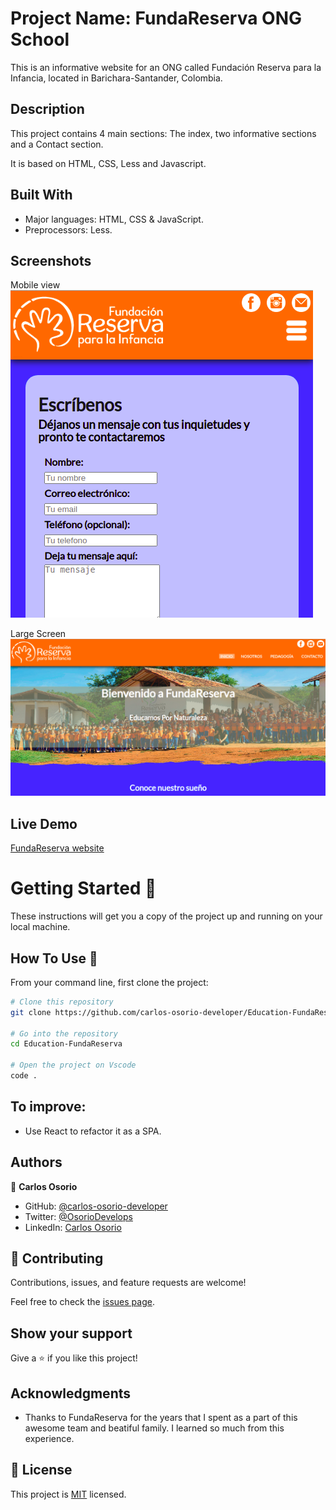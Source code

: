 # Project Name: FundaReserva ONG School

This is an informative website for an ONG called Fundación Reserva para la Infancia, located in Barichara-Santander, Colombia.

## Description

This project contains 4 main sections: The index, two informative sections and a Contact section.

It is based on HTML, CSS, Less and Javascript.

## Built With

- Major languages: HTML, CSS & JavaScript.
- Preprocessors: Less.

## Screenshots

Mobile view
![Mobile](./img/screenshot-mobile.png)
 
Large Screen
![Large Screen](./img/screenshot-desktop.png)

## Live Demo

[FundaReserva website](http://fundareserva.surge.sh)

# Getting Started 🚀

These instructions will get you a copy of the project up and running on your local machine.

## How To Use 🔧

From your command line, first clone the project:

```bash
# Clone this repository
git clone https://github.com/carlos-osorio-developer/Education-FundaReserva

# Go into the repository
cd Education-FundaReserva

# Open the project on Vscode
code .

```
## To improve:

- Use React to refactor it as a SPA.

## Authors

👤 **Carlos Osorio**

- GitHub: [@carlos-osorio-developer](https://github.com/carlos-osorio-developer)
- Twitter: [@OsorioDevelops](hhttps://twitter.com/@OsorioDevelops)
- LinkedIn: [Carlos Osorio](https://www.linkedin.com/in/carlos-osorio-developer/)

## 🤝 Contributing

Contributions, issues, and feature requests are welcome!

Feel free to check the [issues page](./issues/).

## Show your support

Give a ⭐️ if you like this project!

## Acknowledgments

- Thanks to FundaReserva for the years that I spent as a part of this awesome team and beatiful family. I learned so much from this experience.

## 📝 License

This project is [MIT](lic.url) licensed.
